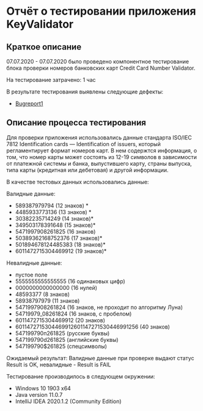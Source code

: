 # Отчёт о тестировании приложения KeyValidator

## Краткое описание

07.07.2020 - 07.07.2020 было проведено компонентное тестирование блока проверки номеров банковских карт Credit Card Number Validator.

На тестирование затрачено: 1 час

В результате тестирования выявлены следующие дефекты:
* [Bugreport1](https://github.com/daryamorozova/Task-1.1.2/issues/1#issue-652217436)

## Описание процесса тестирования
Для проверки приложения использовались данные стандарта ISO/IEC 7812 Identification cards — Identification of issuers, который регламентирует формат номеров карт. В нем содержтся информация, о том, что номер карты может состоять из 12-19 символов в зависимости от платежной системы и банка, выпустившего карту, страны выпуска, типа карты (кредитная или дебетовая) и другой информации.  

В качестве тестовых данных использовались данные:

Валидные данные:
* 589387979794 (12 знаков) *
* 4485933773136 (13 знаков) *
* 30382235714249 (14 знаков)*
* 349503178391648 (15 знаков)*
* 5471997908261825 (16 знаков)
* 50389362168752376 (17 знаков)*
* 501894678124485383 (18 знаков)*
* 6011472715304469912 (19 знаков)*

Невалидные данные:
* пустое поле
* 5555555555555555 (16 одинаковых цифр)
* 0000000000000000 (16 нулей)
* 48593377 (8 знаков)
* 58938797979 (11 знаков)
* 5471997908261824 (16 знаков, не проходит по алгоритму Луна)
* 54719979_08261824 (16 знаков, с пробелом)
* 6011472715304469912 (20 знаков)
* 6011472715304469912601147271530446991256 (40 знаков)
* 547199790п261825 (русские буквы)
* 547199790d261825 (английские буквы)
* 547199790$261825 (спецсимволы)

Ожидаемый результат: Валидные данные при проверке выдают статус Result is OK, невалидные - Result is FAIL

Тестирование производилось в следующем окружении:
* Windows 10 1903 x64
* Java version 11.0.7
* IntelliJ IDEA 2020.1.2 (Community Edition)
